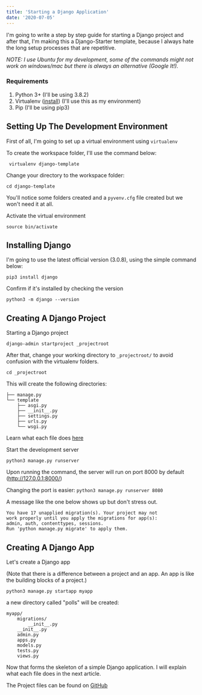 ```yaml
---
title: 'Starting a Django Application'
date: '2020-07-05'
---
```



I'm going to write a step by step guide for starting a Django project and after that, I'm making this a Django-Starter template, because I always hate the long setup processes that are repetitive.

*NOTE: I use Ubuntu for my development, some of the commands might not work on windows/mac but there is always an alternative (Google It!).*

### Requirements

1. Python 3+ (I'll be using 3.8.2)
2. Virtualenv ([install](https://virtualenv.pypa.io/en/latest/installation.html)) (I'll use this as my environment)
3. Pip (I'll be using pip3)

## Setting Up The Development Environment

First of all, I'm going to set up a virtual environment using `virtualenv`

To create the workspace folder, I'll use the command below:

```shell
 virtualenv django-template
```

Change your directory to the workspace folder:

```shell
cd django-template
```

You'll notice some folders created and a `pyvenv.cfg` file created but we won't need it at all.

Activate the virtual environment

```shell
source bin/activate
```

## Installing Django

I'm going to use the latest official version (3.0.8), using the simple command below:

```shell
pip3 install django
```

Confirm if it's installed by checking the version

```shell
python3 -m django --version
```

## Creating A Django Project

Starting a Django project

```shell
django-admin startproject _projectroot
```

After that, change your working directory to `_projectroot/` to avoid confusion with the virtualenv folders.
```shell
cd _projectroot
```

This will create the following directories:

```shell
├── manage.py
└── template
    ├── asgi.py
    ├── __init__.py
    ├── settings.py
    ├── urls.py
    └── wsgi.py

```

Learn what each file does [here](https://docs.djangoproject.com/en/3.0/intro/tutorial01/)

Start the development server
```shell
python3 manage.py runserver
```

Upon running the command, the server will run on port 8000 by default (http://127.0.0.1:8000/)

Changing the port is easier:
`python3 manage.py runserver 8080`


A message like the one below shows up but don't stress out.
```shell
You have 17 unapplied migration(s). Your project may not
work properly until you apply the migrations for app(s):
admin, auth, contenttypes, sessions.
Run 'python manage.py migrate' to apply them.
```

## Creating A Django App

Let's create a Django app

(Note that there is a difference between a project and an app. An app is like the building blocks of a project.)

`python3 manage.py startapp myapp`

a new directory called "polls" will be created:

```shell
myapp/
    migrations/
        __init__.py
    __init__.py
    admin.py
    apps.py
    models.py
    tests.py
    views.py
``` 

Now that forms the skeleton of a simple Django application. I will explain what each file does in the next article.

The Project files can be found on [GitHub](https://github.com/ChrisAchinga/django-starter-guide)